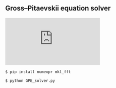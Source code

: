 ## Gross–Pitaevskii equation solver

<!-- $$ i\partial_t\psi(\textbf{x}, t) =  -\frac{1}{2}\nabla^2\psi(\textbf{x}, t) + V(x)\psi(\textbf{x}, t) + \beta|\psi(\textbf{x}, t)|^2\psi(\textbf{x}, t)$$ -->
![](https://latex.codecogs.com/png.latex?%5Cdpi%7B200%7D%20i%5Cpartial_t%5Cpsi%28%5Ctextbf%7Bx%7D%2C%20t%29%20%3D%20-%5Cfrac%7B1%7D%7B2%7D%5Cnabla%5E2%5Cpsi%28%5Ctextbf%7Bx%7D%2C%20t%29%20&plus;%20V%28%5Ctextbf%7Bx%7D%29%5Cpsi%28%5Ctextbf%7Bx%7D%2C%20t%29%20&plus;%20%5Cbeta%7C%5Cpsi%28%5Ctextbf%7Bx%7D%2C%20t%29%7C%5E2%5Cpsi%28%5Ctextbf%7Bx%7D%2C%20t%29)

```
$ pip install numexpr mkl_fft
```
```
$ python GPE_solver.py
```
